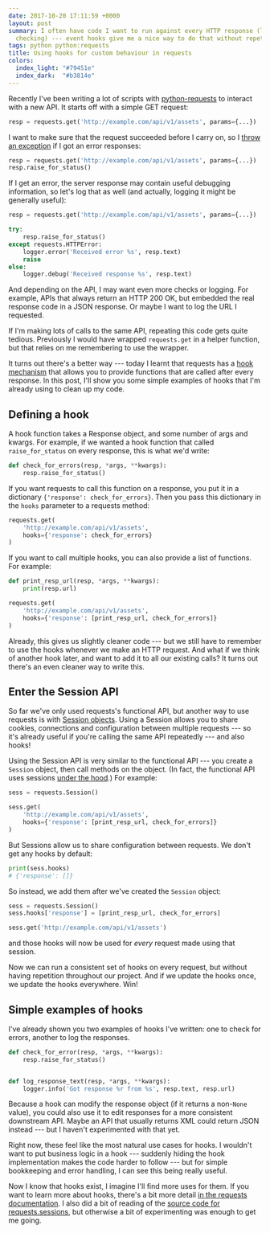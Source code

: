 ```yaml
---
date: 2017-10-20 17:11:59 +0000
layout: post
summary: I often have code I want to run against every HTTP response (logging, error
  checking) --- event hooks give me a nice way to do that without repetition.
tags: python python:requests
title: Using hooks for custom behaviour in requests
colors:
  index_light: "#79451e"
  index_dark:  "#b3814e"
---
```


<!-- Index image from https://pixnio.com/objects/screw/wood-screw-hooks-white-metal-steel# -->

Recently I've been writing a lot of scripts with [python-requests][requests] to interact with a new API.
It starts off with a simple GET request:

```python
resp = requests.get('http://example.com/api/v1/assets', params={...})
```

I want to make sure that the request succeeded before I carry on, so I [throw an exception][raise_for_status] if I got an error responses:

```python
resp = requests.get('http://example.com/api/v1/assets', params={...})
resp.raise_for_status()
```

If I get an error, the server response may contain useful debugging information, so let's log that as well (and actually, logging it might be generally useful):

```python
resp = requests.get('http://example.com/api/v1/assets', params={...})

try:
    resp.raise_for_status()
except requests.HTTPError:
    logger.error('Received error %s', resp.text)
    raise
else:
    logger.debug('Received response %s', resp.text)
```

And depending on the API, I may want even more checks or logging.
For example, APIs that always return an HTTP 200 OK, but embedded the real response code in a JSON response.
Or maybe I want to log the URL I requested.

If I'm making lots of calls to the same API, repeating this code gets quite tedious.
Previously I would have wrapped `requests.get` in a helper function, but that relies on me remembering to use the wrapper.

It turns out there's a better way --- today I learnt that requests has a [hook mechanism][hooks] that allows you to provide functions that are called after every response.
In this post, I'll show you some simple examples of hooks that I'm already using to clean up my code.

[requests]: http://docs.python-requests.org/en/master/
[raise_for_status]: http://docs.python-requests.org/en/master/api/#requests.Response.raise_for_status
[hooks]: http://docs.python-requests.org/en/master/user/advanced/#event-hooks

## Defining a hook

A hook function takes a Response object, and some number of args and kwargs.
For example, if we wanted a hook function that called `raise_for_status` on every response, this is what we'd write:

```python
def check_for_errors(resp, *args, **kwargs):
    resp.raise_for_status()
```

If you want requests to call this function on a response, you put it in a dictionary `{'response': check_for_errors}`.
Then you pass this dictionary in the `hooks` parameter to a requests method:

```python
requests.get(
    'http://example.com/api/v1/assets',
    hooks={'response': check_for_errors}
)
```

If you want to call multiple hooks, you can also provide a list of functions.
For example:

```python
def print_resp_url(resp, *args, **kwargs):
    print(resp.url)

requests.get(
    'http://example.com/api/v1/assets',
    hooks={'response': [print_resp_url, check_for_errors]}
)
```

Already, this gives us slightly cleaner code --- but we still have to remember to use the hooks whenever we make an HTTP request.
And what if we think of another hook later, and want to add it to all our existing calls?
It turns out there's an even cleaner way to write this.

## Enter the Session API

So far we've only used requests's functional API, but another way to use requests is with [Session objects][sessions].
Using a Session allows you to share cookies, connections and configuration between multiple requests --- so it's already useful if you're calling the same API repeatedly --- and also hooks!

Using the Session API is very similar to the functional API --- you create a `Session` object, then call methods on the object.
(In fact, the functional API uses sessions [under the hood][hood].)
For example:

```python
sess = requests.Session()

sess.get(
    'http://example.com/api/v1/assets',
    hooks={'response': [print_resp_url, check_for_errors]}
)
```

But Sessions allow us to share configuration between requests.
We don't get any hooks by default:

```python
print(sess.hooks)
# {'response': []}
```

So instead, we add them after we've created the `Session` object:

```python
sess = requests.Session()
sess.hooks['response'] = [print_resp_url, check_for_errors]

sess.get('http://example.com/api/v1/assets')
```

and those hooks will now be used for *every* request made using that session.

Now we can run a consistent set of hooks on every request, but without having repetition throughout our project.
And if we update the hooks once, we update the hooks everywhere.
Win!

[sessions]: http://docs.python-requests.org/en/master/user/advanced/#session-objects
[hood]: https://github.com/requests/requests/blob/22d12b0501fa633b80bcda303a718696e408ebfb/requests/api.py#L57-L58

## Simple examples of hooks

I've already shown you two examples of hooks I've written: one to check for errors, another to log the responses.

```python
def check_for_error(resp, *args, **kwargs):
    resp.raise_for_status()


def log_response_text(resp, *args, **kwargs):
    logger.info('Got response %r from %s', resp.text, resp.url)
```

Because a hook can modify the response object (if it returns a non-`None` value), you could also use it to edit responses for a more consistent downstream API.
Maybe an API that usually returns XML could return JSON instead --- but I haven't experimented with that yet.

Right now, these feel like the most natural use cases for hooks.
I wouldn't want to put business logic in a hook --- suddenly hiding the hook implementation makes the code harder to follow --- but for simple bookkeeping and error handling, I can see this being really useful.

Now I know that hooks exist, I imagine I'll find more uses for them.
If you want to learn more about hooks, there's a bit more detail [in the requests documentation][docs].
I also did a bit of reading of the [source code for requests.sessions][src], but otherwise a bit of experimenting was enough to get me going.

[docs]: http://docs.python-requests.org/en/master/user/advanced/#event-hooks
[src]: http://docs.python-requests.org/en/master/_modules/requests/sessions/?highlight=hooks

<!-- ## Other hook points?

In early versions of requests, you could also fire hooks before the Request object was sent --- `pre_request` and `pre_send` hooks, for example.
These all got removed [in version 1.0][v1], and haven't come back.

[v1]: http://docs.python-requests.org/en/latest/community/updates/#id71 -->